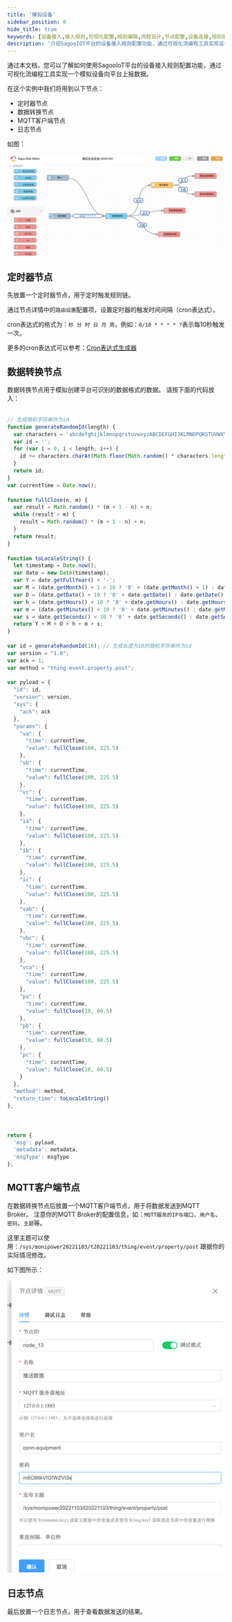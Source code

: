 ```yaml
---
title: '模拟设备'
sidebar_position: 0
hide_title: true
keywords: [设备接入,接入规则,可视化配置,规则编辑,流程设计,节点配置,设备连接,规则部署,接入管理,设备注册]
description: '介绍SagooIOT平台的设备接入规则配置功能，通过可视化流编程工具实现设备的便捷接入和管理。'
---
```


通过本文档，您可以了解如何使用SagooIoT平台的设备接入规则配置功能，通过可视化流编程工具实现一个模拟设备向平台上报数据。

在这个实例中我们将用到以下节点：
* 定时器节点
* 数据转换节点
* MQTT客户端节点
* 日志节点

如图：

![img](imgs/devisim.png)

## 定时器节点
先放置一个定时器节点，用于定时触发规则链。

通过节点详情中的`路由设置`配置项，设置定时器的触发时间间隔（cron表达式）。

cron表达式的格式为：`秒 分 时 日 月 周`，例如：`0/10 * * * * ?`表示每10秒触发一次。

更多的cron表达式可以参考：[Cron表达式生成器](https://cron.qqe2.com/)

## 数据转换节点
数据转换节点用于模拟创建平台可识别的数据格式的数据。 请按下面的代码放入：
    
```javascript

// 生成随机字符串作为id
function generateRandomId(length) {
  var characters = 'abcdefghijklmnopqrstuvwxyzABCDEFGHIJKLMNOPQRSTUVWXYZ0123456789';
  var id = '';
  for (var i = 0; i < length; i++) {
    id += characters.charAt(Math.floor(Math.random() * characters.length));
  }
  return id;
}
var currentTime = Date.now();

function fullClose(n, m) {
  var result = Math.random() * (m + 1 - n) + n;
  while (result > m) {
    result = Math.random() * (m + 1 - n) + n;
  }
  return result;
}

function toLocaleString() {
  let timestamp = Date.now();
  var date = new Date(timestamp);
  var Y = date.getFullYear() + '-';
  var M = (date.getMonth() + 1 < 10 ? '0' + (date.getMonth() + 1) : date.getMonth() + 1) + '-';
  var D = (date.getDate() < 10 ? '0' + date.getDate() : date.getDate()) + ' ';
  var h = (date.getHours() < 10 ? '0' + date.getHours() : date.getHours()) + ':';
  var m = (date.getMinutes() < 10 ? '0' + date.getMinutes() : date.getMinutes()) + ':';
  var s = date.getSeconds() < 10 ? '0' + date.getSeconds() : date.getSeconds();
  return Y + M + D + h + m + s;
}

var id = generateRandomId(10); // 生成长度为10的随机字符串作为id
var version = "1.0";
var ack = 1;
var method = "thing.event.property.post";

var pyload = {
  "id": id,
  "version": version,
  "sys": {
    "ack": ack
  },
  "params": {
    "va": {
      "time": currentTime,
      "value": fullClose(100, 225.5)
    },
    "vb": {
      "time": currentTime,
      "value": fullClose(100, 225.5)
    },
    "vc": {
      "time": currentTime,
      "value": fullClose(100, 225.5)
    },
    "ia": {
      "time": currentTime,
      "value": fullClose(100, 225.5)
    },
    "ib": {
      "time": currentTime,
      "value": fullClose(100, 225.5)
    },
    "ic": {
      "time": currentTime,
      "value": fullClose(100, 225.5)
    },
    "vab": {
      "time": currentTime,
      "value": fullClose(100, 225.5)
    },
    "vbc": {
      "time": currentTime,
      "value": fullClose(100, 225.5)
    },
    "vca": {
      "time": currentTime,
      "value": fullClose(100, 225.5)
    },
    "pa": {
      "time": currentTime,
      "value": fullClose(10, 60.5)
    },
    "pb": {
      "time": currentTime,
      "value": fullClose(10, 60.5)
    },
    "pc": {
      "time": currentTime,
      "value": fullClose(10, 60.5)
    }
  },
  "method": method,
  "return_time": toLocaleString()
};



return {
  'msg': pyload,
  'metadata': metadata,
  'msgType': msgType
};

```

## MQTT客户端节点
在数据转换节点后放置一个MQTT客户端节点，用于将数据发送到MQTT Broker。
注意你的MQTT Broker的配置信息，如：`MQTT服务的IP与端口`、`用户名`、`密码`、`主题`等。

这里主题可以使用：`/sys/monipower20221103/t20221103/thing/event/property/post` 跟据你的实际情况修改。

如下图所示：

![img](imgs/devisim01.png)


## 日志节点
最后放置一个日志节点，用于查看数据发送的结果。
